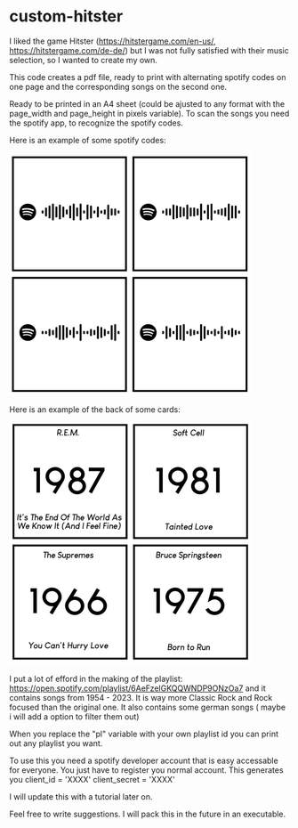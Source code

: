 # custom-hitster

I liked the game Hitster (https://hitstergame.com/en-us/, https://hitstergame.com/de-de/)
but I was not fully satisfied with their music selection, so I wanted to create my own.

This code creates a pdf file, ready to print with alternating spotify codes on one page and the corresponding songs on the second one.

Ready to be printed in an A4 sheet (could be ajusted to any format with the page_width and page_height in pixels variable). To scan the songs you need the spotify app, to recognize the spotify codes.

Here is an example of some spotify codes:

![Alt text](images/front.png?raw=true "Front")

Here is an example of the back of some cards:

![Alt text](images/back.png?raw=true "Back")

I put a lot of efford in the making of the playlist: https://open.spotify.com/playlist/6AeFzelGKQQWNDP9ONzOa7
and it contains songs from 1954 - 2023. It is way more Classic Rock and Rock focused than the original one.
It also contains some german songs ( maybe i will add a option to filter them out)

When you replace the "pl" variable with your own playlist id you can print out any playlist you want.

To use this you need a spotify developer account that is easy accessable for everyone. You just have to register you normal account.
This generates you 
client_id = 'XXXX'
client_secret = 'XXXX'

I will update this with a tutorial later on.

Feel free to write suggestions. I will pack this in the future in an executable.
